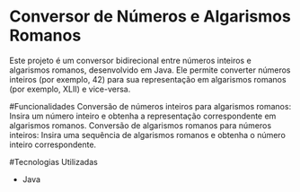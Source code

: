 # Conversor de Números e Algarismos Romanos
Este projeto é um conversor bidirecional entre números inteiros e algarismos romanos, desenvolvido em Java. Ele permite converter números inteiros (por exemplo, 42) para sua representação em algarismos romanos (por exemplo, XLII) e vice-versa.

#Funcionalidades
Conversão de números inteiros para algarismos romanos: Insira um número inteiro e obtenha a representação correspondente em algarismos romanos.
Conversão de algarismos romanos para números inteiros: Insira uma sequência de algarismos romanos e obtenha o número inteiro correspondente.

#Tecnologias Utilizadas
 - Java
